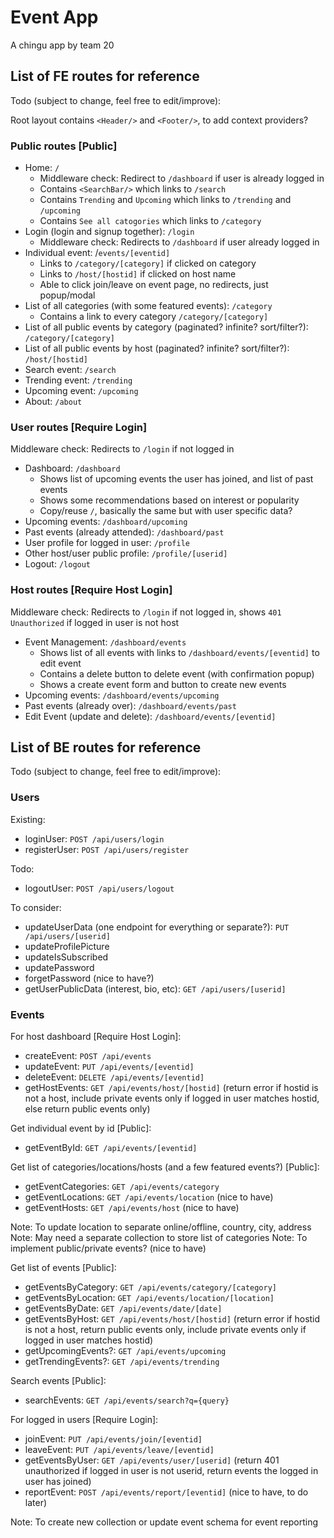 # Event App

A chingu app by team 20

## List of FE routes for reference

Todo (subject to change, feel free to edit/improve):

Root layout contains `<Header/>` and `<Footer/>`, to add context providers?

### Public routes [Public]

- Home: `/`
  - Middleware check: Redirect to `/dashboard` if user is already logged in
  - Contains `<SearchBar/>` which links to `/search`
  - Contains `Trending` and `Upcoming` which links to `/trending` and `/upcoming`
  - Contains `See all catogories` which links to `/category`
- Login (login and signup together): `/login`
  - Middleware check: Redirects to `/dashboard` if user already logged in
- Individual event: /`events/[eventid]`
  - Links to `/category/[category]` if clicked on category
  - Links to `/host/[hostid]` if clicked on host name
  - Able to click join/leave on event page, no redirects, just popup/modal
- List of all categories (with some featured events): `/category`
  - Contains a link to every category `/category/[category]`
- List of all public events by category (paginated? infinite? sort/filter?): `/category/[category]`
- List of all public events by host (paginated? infinite? sort/filter?): `/host/[hostid]`
- Search event: `/search`
- Trending event: `/trending`
- Upcoming event: `/upcoming`
- About: `/about`

### User routes [Require Login]

Middleware check: Redirects to `/login` if not logged in

- Dashboard: `/dashboard`
  - Shows list of upcoming events the user has joined, and list of past events
  - Shows some recommendations based on interest or popularity
  - Copy/reuse `/`, basically the same but with user specific data?
- Upcoming events: `/dashboard/upcoming`
- Past events (already attended): `/dashboard/past`
- User profile for logged in user: `/profile`
- Other host/user public profile: `/profile/[userid]`
- Logout: `/logout`

### Host routes [Require Host Login]

Middleware check: Redirects to `/login` if not logged in, shows `401 Unauthorized` if logged in user is not host

- Event Management: `/dashboard/events`
  - Shows list of all events with links to `/dashboard/events/[eventid]` to edit event
  - Contains a delete button to delete event (with confirmation popup)
  - Shows a create event form and button to create new events
- Upcoming events: `/dashboard/events/upcoming`
- Past events (already over): `/dashboard/events/past`
- Edit Event (update and delete): `/dashboard/events/[eventid]`

## List of BE routes for reference

Todo (subject to change, feel free to edit/improve):

### Users

Existing:

- loginUser: `POST /api/users/login`
- registerUser: `POST /api/users/register`

Todo:

- logoutUser: `POST /api/users/logout`

To consider:

- updateUserData (one endpoint for everything or separate?): `PUT /api/users/[userid]`
- updateProfilePicture
- updateIsSubscribed
- updatePassword
- forgetPassword (nice to have?)
- getUserPublicData (interest, bio, etc): `GET /api/users/[userid]`

### Events

For host dashboard [Require Host Login]:

- createEvent: `POST /api/events`
- updateEvent: `PUT /api/events/[eventid]`
- deleteEvent: `DELETE /api/events/[eventid]`
- getHostEvents: `GET /api/events/host/[hostid]` (return error if hostid is not a host, include private events only if logged in user matches hostid, else return public events only)

Get individual event by id [Public]:

- getEventById: `GET /api/events/[eventid]`

Get list of categories/locations/hosts (and a few featured events?) [Public]:

- getEventCategories: `GET /api/events/category`
- getEventLocations: `GET /api/events/location` (nice to have)
- getEventHosts: `GET /api/events/host` (nice to have)

Note: To update location to separate online/offline, country, city, address
Note: May need a separate collection to store list of categories
Note: To implement public/private events? (nice to have)

Get list of events [Public]:

- getEventsByCategory: `GET /api/events/category/[category]`
- getEventsByLocation: `GET /api/events/location/[location]`
- getEventsByDate: `GET /api/events/date/[date]`
- getEventsByHost: `GET /api/events/host/[hostid]` (return error if hostid is not a host, return public events only, include private events only if logged in user matches hostid)
- getUpcomingEvents?: `GET /api/events/upcoming`
- getTrendingEvents?: `GET /api/events/trending`

Search events [Public]:

- searchEvents: `GET /api/events/search?q={query}`

For logged in users [Require Login]:

- joinEvent: `PUT /api/events/join/[eventid]`
- leaveEvent: `PUT /api/events/leave/[eventid]`
- getEventsByUser: `GET /api/events/user/[userid]` (return 401 unauthorized if logged in user is not userid, return events the logged in user has joined)
- reportEvent: `POST /api/events/report/[eventid]` (nice to have, to do later)

Note: To create new collection or update event schema for event reporting
